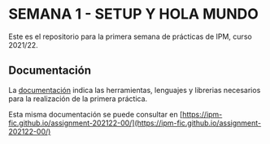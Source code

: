# SEMANA 1 - SETUP Y HOLA MUNDO

Este es el repositorio para la primera semana de prácticas de IPM,
curso 2021/22.

## Documentación

La [documentación](doc/) indica las herramientas, lenguajes y
librerias necesarios para la realización de la primera práctica.

Esta misma documentación se puede consultar en
[https://ipm-fic.github.io/assignment-202122-00/](https://ipm-fic.github.io/assignment-202122-00/)
